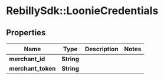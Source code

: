 # RebillySdk::LoonieCredentials

## Properties
Name | Type | Description | Notes
------------ | ------------- | ------------- | -------------
**merchant_id** | **String** |  | 
**merchant_token** | **String** |  | 

